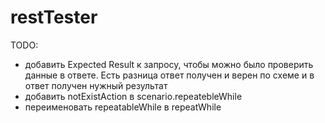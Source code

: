 # restTester

TODO:
- добавить Expected Result к запросу, чтобы можно было проверить данные в ответе. 
  Есть разница ответ получен и верен по схеме и в ответ получен нужный результат
- добавить notExistAction в scenario.repeatebleWhile
- переименовать repeatableWhile в repeatWhile
